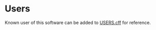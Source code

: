 # Users

Known user of this software can be added to [USERS.cff](https://github.com/rl-institut/super-repo/blob/production/USERS.cff) for reference.